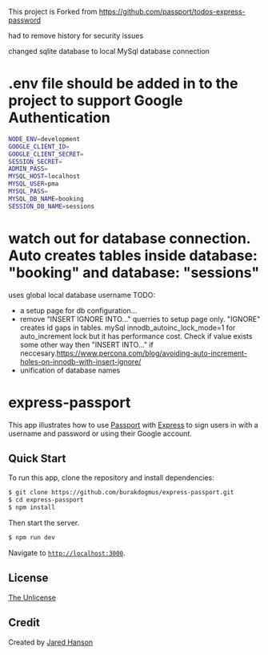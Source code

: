 This project is Forked from 
https://github.com/passport/todos-express-password

had to remove history for security issues

changed sqlite database to local MySql database connection

# .env file should be added in to the project to support Google Authentication

```bash
NODE_ENV=development
GOOGLE_CLIENT_ID=
GOOGLE_CLIENT_SECRET=
SESSION_SECRET=
ADMIN_PASS=
MYSQL_HOST=localhost
MYSQL_USER=pma
MYSQL_PASS=
MYSQL_DB_NAME=booking
SESSION_DB_NAME=sessions
```


# watch out for database connection. Auto creates tables inside  database: "booking" and  database: "sessions"
uses global local database username
TODO: 
* a setup page for db configuration...
* remove "INSERT IGNORE INTO..." querries to setup page only. "IGNORE" creates id gaps in tables. mySql innodb_autoinc_lock_mode=1 for auto_increment lock but it has performance cost. Check if value exists some other way then "INSERT INTO..." if neccesary.https://www.percona.com/blog/avoiding-auto-increment-holes-on-innodb-with-insert-ignore/
* unification of database names



# express-passport

This app illustrates how to use [Passport](https://www.passportjs.org/) with
[Express](https://expressjs.com/) to sign users in with a username and password or using their Google account.

## Quick Start

To run this app, clone the repository and install dependencies:

```bash
$ git clone https://github.com/burakdogmus/express-passport.git
$ cd express-passport
$ npm install
```

Then start the server.

```bash
$ npm run dev
```

Navigate to [`http://localhost:3000`](http://localhost:3000).


## License

[The Unlicense](https://opensource.org/licenses/unlicense)

## Credit

Created by [Jared Hanson](https://www.jaredhanson.me/)
